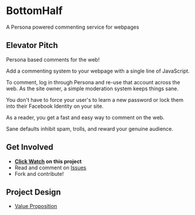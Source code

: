 # BottomHalf
A Persona powered commenting service for webpages

## Elevator Pitch

Persona based comments for the web!

Add a commenting system to your webpage with a single line of JavaScript.

To comment, log in through Persona and re-use that account across the web.
As the site owner, a simple moderation system keeps things sane.

You don't have to force your user's to learn a new password or lock them
into their Facebook Identity on your site.

As a reader, you get a fast and easy way to comment on the web.

Sane defaults inhibit spam, trolls, and reward your genuine audience.

## Get Involved

* **[Click Watch](https://github.com/ozten/bottomhalf#wrapper) on this project**
* Read and comment on [Issues](https://github.com/ozten/bottomhalf/issues)
* Fork and contribute!

## Project Design

* [Value Proposition](VALUE_PROPOSITION.md)